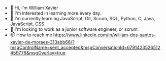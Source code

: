 - 👋 Hi, I’m William Xavier
- 👀 I'm interested in learning more every day.
- 🌱 I’m currently learning JavaScript, Git, Scrum, SQL, Python, C, Java, JavaScript, CSS
- 💞️ I'm looking to work as a junior software engineer, or scrum
- 📫 How to reach me https://www.linkedin.com/in/william-dos-santos-xavier-de-moraes-313abb66/?msgControlName=sent_accepted&msgConversationId=6791423526512459776&msgOverlay=true

<!---
WillXavie/WillXavie is a ✨ special ✨ repository because its `README.md` (this file) appears on your GitHub profile.
You can click the Preview link to take a look at your changes.
--->
